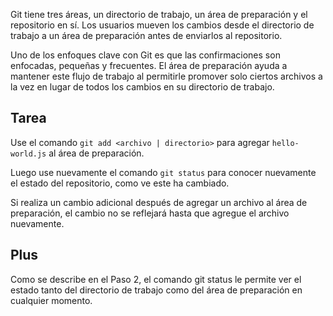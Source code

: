 Git tiene tres áreas, un directorio de trabajo, un área de preparación y el repositorio en sí. Los usuarios mueven los cambios desde el directorio de trabajo a un área de preparación antes de enviarlos al repositorio.  

Uno de los enfoques clave con Git es que las confirmaciones son enfocadas, pequeñas y frecuentes. El área de preparación ayuda a mantener este flujo de trabajo al permitirle promover solo ciertos archivos a la vez en lugar de todos los cambios en su directorio de trabajo.

## Tarea

Use el comando `git add <archivo | directorio>` para agregar `hello-world.js` al área de preparación.

Luego use nuevamente el comando `git status` para conocer nuevamente el estado del repositorio, como ve este ha cambiado.

Si realiza un cambio adicional después de agregar un archivo al área de preparación, el cambio no se reflejará hasta que agregue el archivo nuevamente.

## Plus

Como se describe en el Paso 2, el comando git status le permite ver el estado tanto del directorio de trabajo como del área de preparación en cualquier momento.

